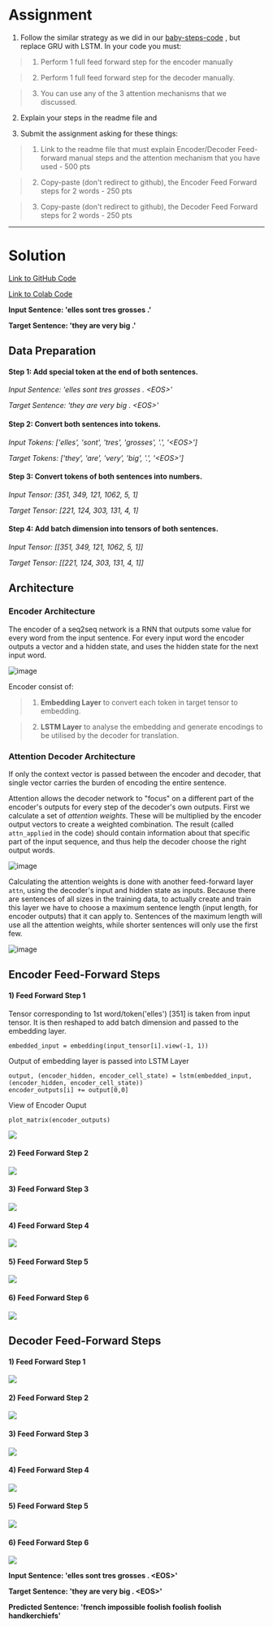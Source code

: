# Assignment

1) Follow the similar strategy as we did in our [baby-steps-code](https://colab.research.google.com/drive/1IlorkvXhZgmd_sayOVx4bC_I5Qpdzxk_?usp=sharing) , but replace GRU with LSTM. In your code you must:

> 1) Perform 1 full feed forward step for the encoder manually

> 2) Perform 1 full feed forward step for the decoder manually.

> 3) You can use any of the 3 attention mechanisms that we discussed. 

2) Explain your steps in the readme file and

3) Submit the assignment asking for these things:

> 1) Link to the readme file that must explain Encoder/Decoder Feed-forward manual steps and the attention mechanism that you have used - 500 pts

> 2) Copy-paste (don't redirect to github), the Encoder Feed Forward steps for 2 words - 250 pts

> 3) Copy-paste (don't redirect to github), the Decoder Feed Forward steps for 2 words - 250 pts

---

# Solution

[Link to GitHub Code](https://github.com/garima-mahato/END2/blob/main/Session11-AdvancedConceptsAnd4thHandsOn/END2_Session11_4thHandsOn.ipynb)

[Link to Colab Code](https://githubtocolab.com/garima-mahato/END2/blob/main/Session11-AdvancedConceptsAnd4thHandsOn/END2_Session11_4thHandsOn.ipynb)

**Input Sentence: 'elles sont tres grosses .'**

**Target Sentence: 'they are very big .'**


## Data Preparation

#### Step 1: Add <EOS> special token at the end of both sentences.

*Input Sentence: 'elles sont tres grosses . \<EOS\>'*

*Target Sentence: 'they are very big . \<EOS\>'*

#### Step 2: Convert both sentences into tokens.

*Input Tokens: ['elles', 'sont', 'tres', 'grosses', '.', '\<EOS\>']*

*Target Tokens: ['they', 'are', 'very', 'big', '.', '\<EOS\>']*

#### Step 3: Convert tokens of both sentences into numbers.

*Input Tensor: [351, 349, 121, 1062, 5, 1]*

*Target Tensor: [221, 124, 303, 131, 4, 1]*

#### Step 4: Add batch dimension into tensors of both sentences.

*Input Tensor: [[351, 349, 121, 1062, 5, 1]]*

*Target Tensor: [[221, 124, 303, 131, 4, 1]]*


## Architecture

### Encoder Architecture

The encoder of a seq2seq network is a RNN that outputs some value for every word from the input sentence. For every input word the encoder outputs a vector and a hidden state, and uses the hidden state for the next input word.

![image](https://pytorch.org/tutorials/_images/encoder-network.png)

Encoder consist of:

> 1) **Embedding Layer** to convert each token in target tensor to embedding.

> 2) **LSTM Layer** to analyse the embedding and generate encodings to be utilised by the decoder for translation.


### Attention Decoder Architecture

If only the context vector is passed between the encoder and decoder, that single vector carries the burden of encoding the entire sentence.

Attention allows the decoder network to "focus" on a different part of the encoder's outputs for every step of the decoder's own outputs. First we calculate a set of *attention weights*. These will be multiplied by the encoder output vectors to create a weighted combination. The result (called ``attn_applied`` in the code) should contain information about that specific part of the input sequence, and thus help the decoder choose the right output words.

![image](https://i.imgur.com/1152PYf.png)

Calculating the attention weights is done with another feed-forward layer ``attn``, using the decoder's input and hidden state as inputs. Because there are sentences of all sizes in the training data, to actually create and train this layer we have to choose a maximum sentence length (input length, for encoder outputs) that it can apply to. Sentences of the maximum length will use all the attention weights, while shorter sentences will only use the first few.

![image](https://pytorch.org/tutorials/_images/attention-decoder-network.png)


## Encoder Feed-Forward Steps

#### 1) Feed Forward Step 1

Tensor corresponding to 1st word/token('elles') [351] is taken from input tensor. It is then reshaped to add batch dimension and passed to the embedding layer.
```
embedded_input = embedding(input_tensor[i].view(-1, 1))
```

Output of embedding layer is passed into LSTM Layer

```
output, (encoder_hidden, encoder_cell_state) = lstm(embedded_input, (encoder_hidden, encoder_cell_state))
encoder_outputs[i] += output[0,0]
```

View of Encoder Ouput
```
plot_matrix(encoder_outputs)
```

![](https://raw.githubusercontent.com/garima-mahato/END2/main/Session11-AdvancedConceptsAnd4thHandsOn/assets/enc1.PNG)

#### 2) Feed Forward Step 2

![](https://raw.githubusercontent.com/garima-mahato/END2/main/Session11-AdvancedConceptsAnd4thHandsOn/assets/enc2.PNG)

#### 3) Feed Forward Step 3

![](https://raw.githubusercontent.com/garima-mahato/END2/main/Session11-AdvancedConceptsAnd4thHandsOn/assets/enc3.PNG)

#### 4) Feed Forward Step 4

![](https://raw.githubusercontent.com/garima-mahato/END2/main/Session11-AdvancedConceptsAnd4thHandsOn/assets/enc4.PNG)

#### 5) Feed Forward Step 5

![](https://raw.githubusercontent.com/garima-mahato/END2/main/Session11-AdvancedConceptsAnd4thHandsOn/assets/enc5.PNG)

#### 6) Feed Forward Step 6

![](https://raw.githubusercontent.com/garima-mahato/END2/main/Session11-AdvancedConceptsAnd4thHandsOn/assets/enc6.PNG)


## Decoder Feed-Forward Steps

#### 1) Feed Forward Step 1

![](https://raw.githubusercontent.com/garima-mahato/END2/main/Session11-AdvancedConceptsAnd4thHandsOn/assets/dec1.PNG)

#### 2) Feed Forward Step 2

![](https://raw.githubusercontent.com/garima-mahato/END2/main/Session11-AdvancedConceptsAnd4thHandsOn/assets/dec2.PNG)

#### 3) Feed Forward Step 3

![](https://raw.githubusercontent.com/garima-mahato/END2/main/Session11-AdvancedConceptsAnd4thHandsOn/assets/dec3.PNG)

#### 4) Feed Forward Step 4

![](https://raw.githubusercontent.com/garima-mahato/END2/main/Session11-AdvancedConceptsAnd4thHandsOn/assets/dec4.PNG)

#### 5) Feed Forward Step 5

![](https://raw.githubusercontent.com/garima-mahato/END2/main/Session11-AdvancedConceptsAnd4thHandsOn/assets/dec5.PNG)

#### 6) Feed Forward Step 6

![](https://raw.githubusercontent.com/garima-mahato/END2/main/Session11-AdvancedConceptsAnd4thHandsOn/assets/dec6.PNG)



**Input Sentence: 'elles sont tres grosses . \<EOS\>'**

**Target Sentence: 'they are very big . \<EOS\>'**

**Predicted Sentence: 'french impossible foolish foolish foolish handkerchiefs'**